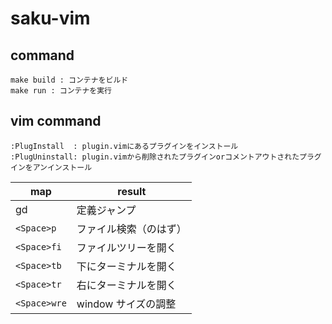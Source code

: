 # saku-vim

## command

```
make build : コンテナをビルド
make run : コンテナを実行
```

## vim command

```
:PlugInstall  : plugin.vimにあるプラグインをインストール
:PlugUninstall: plugin.vimから削除されたプラグインorコメントアウトされたプラグインをアンインストール
```

| map          | result                                  |
| ------------ | --------------------------------------- |
| gd           | 定義ジャンプ                            |
| `<Space>p`   | ファイル検索（のはず）                  |
| `<Space>fi`  | ファイルツリーを開く                    |
| `<Space>tb`  | 下にターミナルを開く                    |
| `<Space>tr`  | 右にターミナルを開く                    |
| `<Space>wre` | window サイズの調整|
